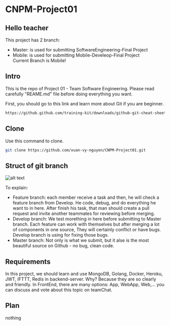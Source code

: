 # CNPM-Project01

## Hello teacher
This project has 2 branch:
- Master: is used for submitting SoftwareEngineering-Final Project
- Mobile: is used for submitting Mobile-Develeop-Final Project <br/>
Current Branch is Mobile!

## Intro
This is the repo of Project 01 - Team Software Engineering. Please read carefully "REAME.md" file before doing everything you want.

First, you should go to this link and learn more about Git if you are beginner.
```bash
https://github.github.com/training-kit/downloads/github-git-cheat-sheet.pdf
```

## Clone 
Use this command to clone.

```bash
git clone https://github.com/xuan-vy-nguyen/CNPM-Project01.git
```

## Struct of git branch
![alt text](https://miro.medium.com/max/1200/1*uUpzVOpdFw5V-tJ_YvgFmA.png)

To explain:
- Feature branch: each member receive a task and then, he will check a feature branch from Develop. He code, debug, and do everything he want to in here. After finish his task, that man should create a pull request and invite another teammates for reviewing  before merging.
- Develop branch: We test morething in here before submitting to Master branch. Each feature can work with themselves but after merging a lot of components in one source, They will certainly conflict or have bugs. Develop branch is using for fixing those bugs. 
- Master branch: Not only is what we submit, but it alse is the most beautiful source on Github - no bug, clean code.

## Requirements
In this project, we should learn and use MongoDB, Golang, Docker, Heroku, JWT, IFTTT, Redis in backend-server. Why? Because they are so clearly and friendly.
In FrontEnd, there are many options: App, WebApp, Web,... you can discuss and vote about this topic on teamChat.

## Plan
nothing